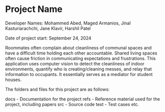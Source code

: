 # Project Name

Developer Names: Mohammed Abed, Maged Armanios, Jinal Kasturiarachchi, Jane Klavir, Harshil Patel

Date of project start: September 24, 2024

Roommates often complain about cleanliness of communal spaces and have a difficult time holding each other accountable. Shared living spaces often cause friction in communicating expectations and frustrations. This application uses computer vision to detect the cleanliness of indoor environments, quantify who is creating/cleaning messes, and relay that information to occupants. It essentially serves as a mediator for student houses.

The folders and files for this project are as follows:

docs - Documentation for the project
refs - Reference material used for the project, including papers
src - Source code
test - Test cases
etc.